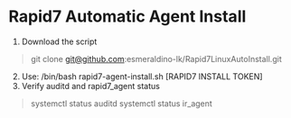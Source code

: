# Rapid7 Automatic Agent Install
1. Download the script
> git clone git@github.com:esmeraldino-lk/Rapid7LinuxAutoInstall.git
2. Use: /bin/bash rapid7-agent-install.sh [RAPID7 INSTALL TOKEN]
3. Verify auditd and rapid7_agent status
> systemctl status auditd
> systemctl status ir_agent
